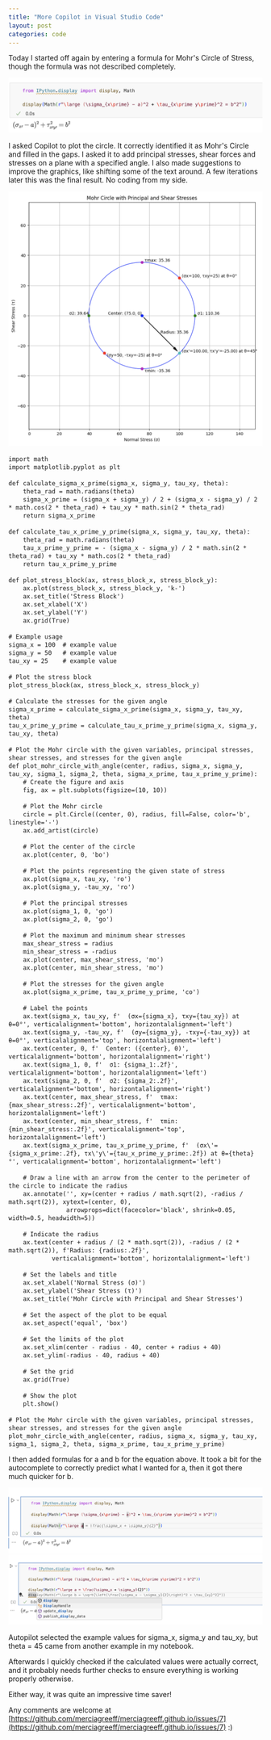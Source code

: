 ```yaml
---
title: "More Copilot in Visual Studio Code"
layout: post
categories: code
---
```


Today I started off again by entering a formula for Mohr's Circle of Stress, though the formula was not described completely.

![2025-01-22-1.png](/assets/2025-01-22-1.png)

I asked Copilot to plot the circle. It correctly identified it as Mohr's Circle and filled in the gaps. I asked it to add principal stresses, shear forces and stresses on a plane with a specified angle. I also made suggestions to improve the graphics, like shifting some of the text around.  A few iterations later this was the final result.  No coding from my side.

![2025-01-22-2.png](/assets/2025-01-22-2.png)

```
import math
import matplotlib.pyplot as plt

def calculate_sigma_x_prime(sigma_x, sigma_y, tau_xy, theta):
    theta_rad = math.radians(theta)
    sigma_x_prime = (sigma_x + sigma_y) / 2 + (sigma_x - sigma_y) / 2 * math.cos(2 * theta_rad) + tau_xy * math.sin(2 * theta_rad)
    return sigma_x_prime

def calculate_tau_x_prime_y_prime(sigma_x, sigma_y, tau_xy, theta):
    theta_rad = math.radians(theta)
    tau_x_prime_y_prime = - (sigma_x - sigma_y) / 2 * math.sin(2 * theta_rad) + tau_xy * math.cos(2 * theta_rad)
    return tau_x_prime_y_prime

def plot_stress_block(ax, stress_block_x, stress_block_y):
    ax.plot(stress_block_x, stress_block_y, 'k-')
    ax.set_title('Stress Block')
    ax.set_xlabel('X')
    ax.set_ylabel('Y')
    ax.grid(True)
    
# Example usage
sigma_x = 100  # example value
sigma_y = 50   # example value
tau_xy = 25    # example value

# Plot the stress block
plot_stress_block(ax, stress_block_x, stress_block_y)

# Calculate the stresses for the given angle
sigma_x_prime = calculate_sigma_x_prime(sigma_x, sigma_y, tau_xy, theta)
tau_x_prime_y_prime = calculate_tau_x_prime_y_prime(sigma_x, sigma_y, tau_xy, theta)

# Plot the Mohr circle with the given variables, principal stresses, shear stresses, and stresses for the given angle
def plot_mohr_circle_with_angle(center, radius, sigma_x, sigma_y, tau_xy, sigma_1, sigma_2, theta, sigma_x_prime, tau_x_prime_y_prime):
    # Create the figure and axis
    fig, ax = plt.subplots(figsize=(10, 10))

    # Plot the Mohr circle
    circle = plt.Circle((center, 0), radius, fill=False, color='b', linestyle='-')
    ax.add_artist(circle)

    # Plot the center of the circle
    ax.plot(center, 0, 'bo')

    # Plot the points representing the given state of stress
    ax.plot(sigma_x, tau_xy, 'ro')
    ax.plot(sigma_y, -tau_xy, 'ro')

    # Plot the principal stresses
    ax.plot(sigma_1, 0, 'go')
    ax.plot(sigma_2, 0, 'go')

    # Plot the maximum and minimum shear stresses
    max_shear_stress = radius
    min_shear_stress = -radius
    ax.plot(center, max_shear_stress, 'mo')
    ax.plot(center, min_shear_stress, 'mo')

    # Plot the stresses for the given angle
    ax.plot(sigma_x_prime, tau_x_prime_y_prime, 'co')

    # Label the points
    ax.text(sigma_x, tau_xy, f'  (σx={sigma_x}, τxy={tau_xy}) at θ=0°', verticalalignment='bottom', horizontalalignment='left')
    ax.text(sigma_y, -tau_xy, f'  (σy={sigma_y}, -τxy={-tau_xy}) at θ=0°', verticalalignment='top', horizontalalignment='left')
    ax.text(center, 0, f'  Center: ({center}, 0)', verticalalignment='bottom', horizontalalignment='right')
    ax.text(sigma_1, 0, f'  σ1: {sigma_1:.2f}', verticalalignment='bottom', horizontalalignment='left')
    ax.text(sigma_2, 0, f'  σ2: {sigma_2:.2f}', verticalalignment='bottom', horizontalalignment='right')
    ax.text(center, max_shear_stress, f'  τmax: {max_shear_stress:.2f}', verticalalignment='bottom', horizontalalignment='left')
    ax.text(center, min_shear_stress, f'  τmin: {min_shear_stress:.2f}', verticalalignment='top', horizontalalignment='left')
    ax.text(sigma_x_prime, tau_x_prime_y_prime, f'  (σx\'={sigma_x_prime:.2f}, τx\'y\'={tau_x_prime_y_prime:.2f}) at θ={theta}°', verticalalignment='bottom', horizontalalignment='left')

    # Draw a line with an arrow from the center to the perimeter of the circle to indicate the radius
    ax.annotate('', xy=(center + radius / math.sqrt(2), -radius / math.sqrt(2)), xytext=(center, 0),
                arrowprops=dict(facecolor='black', shrink=0.05, width=0.5, headwidth=5))

    # Indicate the radius
    ax.text(center + radius / (2 * math.sqrt(2)), -radius / (2 * math.sqrt(2)), f'Radius: {radius:.2f}', 
            verticalalignment='bottom', horizontalalignment='left')

    # Set the labels and title
    ax.set_xlabel('Normal Stress (σ)')
    ax.set_ylabel('Shear Stress (τ)')
    ax.set_title('Mohr Circle with Principal and Shear Stresses')

    # Set the aspect of the plot to be equal
    ax.set_aspect('equal', 'box')

    # Set the limits of the plot
    ax.set_xlim(center - radius - 40, center + radius + 40)
    ax.set_ylim(-radius - 40, radius + 40)

    # Set the grid
    ax.grid(True)

    # Show the plot
    plt.show()

# Plot the Mohr circle with the given variables, principal stresses, shear stresses, and stresses for the given angle
plot_mohr_circle_with_angle(center, radius, sigma_x, sigma_y, tau_xy, sigma_1, sigma_2, theta, sigma_x_prime, tau_x_prime_y_prime)
```

I then added formulas for a and b for the equation above. It took a bit for the autocomplete to correctly predict what I wanted for a, then it got there much quicker for b.

![2025-01-22-3.png](/assets/2025-01-22-3.png)
![2025-01-22-4.png](/assets/2025-01-22-4.png)

Autopilot selected the example values for sigma_x, sigma_y and tau_xy, but theta = 45 came from another example in my notebook.

Afterwards I quickly checked if the calculated values were actually correct, and it probably needs further checks to ensure everything is working properly otherwise.  

Either way, it was quite an impressive time saver! 

Any comments are welcome at [https://github.com/merciagreeff/merciagreeff.github.io/issues/7](https://github.com/merciagreeff/merciagreeff.github.io/issues/7) :)

